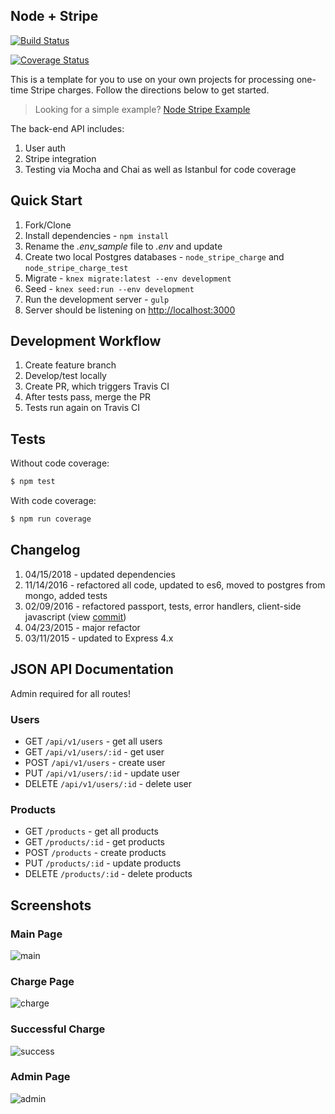 ## Node + Stripe

[![Build Status](https://travis-ci.org/mjhea0/node-stripe-charge.svg?branch=master)](https://travis-ci.org/mjhea0/node-stripe-charge)

[![Coverage Status](https://coveralls.io/repos/github/mjhea0/node-stripe-charge/badge.svg?branch=master)](https://coveralls.io/github/mjhea0/node-stripe-charge?branch=master)

This is a template for you to use on your own projects for processing one-time Stripe charges. Follow the directions below to get started.

> Looking for a simple example? [Node Stripe Example](https://github.com/mjhea0/node-stripe-example)

The back-end API includes:

1. User auth
1. Stripe integration
1. Testing via Mocha and Chai as well as Istanbul for code coverage

## Quick Start

1. Fork/Clone
1. Install dependencies - `npm install`
1. Rename the *.env_sample* file to *.env* and update
1. Create two local Postgres databases - `node_stripe_charge` and `node_stripe_charge_test`
1. Migrate - `knex migrate:latest --env development`
1. Seed - `knex seed:run --env development`
1. Run the development server - `gulp`
1. Server should be listening on [http://localhost:3000](http://localhost:3000)

## Development Workflow

1. Create feature branch
1. Develop/test locally
1. Create PR, which triggers Travis CI
1. After tests pass, merge the PR
1. Tests run again on Travis CI

## Tests

Without code coverage:

```sh
$ npm test
```

With code coverage:

```sh
$ npm run coverage
```

## Changelog

1. 04/15/2018 - updated dependencies
1. 11/14/2016 - refactored all code, updated to es6, moved to postgres from mongo, added tests
1. 02/09/2016 - refactored passport, tests, error handlers, client-side javascript (view [commit](https://github.com/mjhea0/node-stripe-charge/commit/f32c6eb731dbf14b194ac07795671931100139b4))
1. 04/23/2015 - major refactor
1. 03/11/2015 - updated to Express 4.x

## JSON API Documentation

Admin required for all routes!

### Users

- GET `/api/v1/users` - get all users
- GET `/api/v1/users/:id` - get user
- POST `/api/v1/users` - create user
- PUT `/api/v1/users/:id` - update user
- DELETE `/api/v1/users/:id` - delete user

### Products

- GET `/products` - get all products
- GET `/products/:id` - get products
- POST `/products` - create products
- PUT `/products/:id` - update products
- DELETE `/products/:id` - delete products

## Screenshots

### Main Page

![main](https://raw.github.com/mjhea0/node-stripe-charge/master/images/main.png)

### Charge Page

![charge](https://raw.github.com/mjhea0/node-stripe-charge/master/images/charge.png)

### Successful Charge

![success](https://raw.github.com/mjhea0/node-stripe-charge/master/images/success.png)

### Admin Page

![admin](https://raw.github.com/mjhea0/node-stripe-charge/master/images/admin.png)
